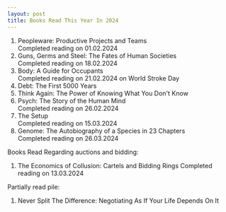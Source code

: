 ```yaml
---
layout: post
title: Books Read This Year In 2024
---
```

1. Peopleware: Productive Projects and Teams  
   Completed reading on 01.02.2024 
2. Guns, Germs and Steel: The Fates of Human Societies  
   Completed reading on 18.02.2024
3. Body: A Guide for Occupants  
   Completed reading on 21.02.2024 on World Stroke Day
4. Debt: The First 5000 Years
5. Think Again: The Power of Knowing What You Don't Know
6. Psych: The Story of the Human Mind  
   Completed reading on 26.02.2024
7. The Setup  
   Completed reading on 15.03.2024
8. Genome: The Autobiography of a Species in 23 Chapters  
   Completed reading on 26.03.2024
   
Books Read Regarding auctions and bidding:

1. The Economics of Collusion: Cartels and Bidding Rings
   Completed reading on 13.03.2024
   
Partially read pile:

1. Never Split The Difference: Negotiating As If Your Life Depends On It












